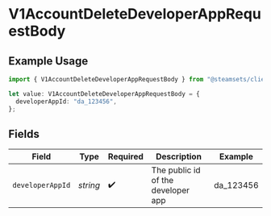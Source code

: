 # V1AccountDeleteDeveloperAppRequestBody

## Example Usage

```typescript
import { V1AccountDeleteDeveloperAppRequestBody } from "@steamsets/client-ts/models/components";

let value: V1AccountDeleteDeveloperAppRequestBody = {
  developerAppId: "da_123456",
};
```

## Fields

| Field                              | Type                               | Required                           | Description                        | Example                            |
| ---------------------------------- | ---------------------------------- | ---------------------------------- | ---------------------------------- | ---------------------------------- |
| `developerAppId`                   | *string*                           | :heavy_check_mark:                 | The public id of the developer app | da_123456                          |